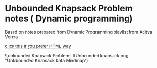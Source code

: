# Unbounded Knapsack Problem notes ( Dynamic programming)

Based on notes prepared from Dynamic Programming playlist from Aditya Verma

[click this if you prefer HTML way](https://htmlpreview.github.io/?https://raw.githubusercontent.com/gauravkhuraana/Testing/main/Test%20Data/Test%20Data.html)

![unbounded Knapsack Problems ](Unbounded knapsack.png "UnNbounded Knapsack Data Mindmap")